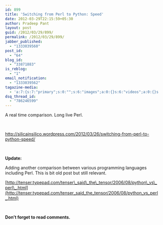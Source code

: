 ```yaml
---
id: 899
title: 'Switching from Perl to Python: Speed'
date: 2012-03-29T22:15:59+05:30
author: Pradeep Pant
layout: post
guid: /2012/03/29/899/
permalink: /2012/03/29/899/
jabber_published:
  - "1333039560"
post_id:
  - "64"
blog_id:
  - "33871883"
is_reblog:
  - "1"
email_notification:
  - "1333039562"
tagazine-media:
  - 'a:7:{s:7:"primary";s:0:"";s:6:"images";a:0:{}s:6:"videos";a:0:{}s:11:"image_count";s:1:"0";s:6:"author";s:7:"1995146";s:7:"blog_id";s:7:"1919664";s:9:"mod_stamp";s:19:"2012-03-29 16:48:57";}'
dsq_thread_id:
  - "786246599"
---
```

A real time comparison. Long live Perl.

&nbsp;

<http://silicainsilico.wordpress.com/2012/03/26/switching-from-perl-to-python-speed/>

&nbsp;

**Update:**

Adding another comparison between various programming languages including Perl. This is bit old post but still relevant.

[http://tenser.typepad.com/tenser\_said\_the\_tensor/2006/08/python\_vs\_perl\_.html](http://tenser.typepad.com/tenser_said_the_tensor/2006/08/python_vs_perl_.html)

&nbsp;

**Don&#8217;t forget to read comments.**

&nbsp;

&nbsp;

&nbsp;

&nbsp;

&nbsp;
